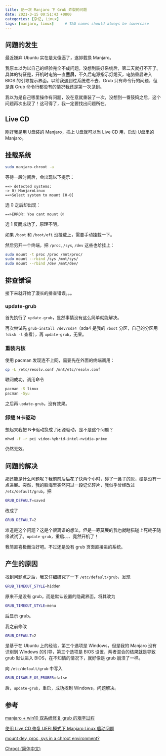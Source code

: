 ```yaml
---
title: 记一次 Manjaro 下 Grub 炸裂的问题
date: 2021-3-15 00:51:43 +0800
categories: [杂记, Linux]
tags: [manjaro, linux]     # TAG names should always be lowercase
---
```


## 问题的发生

最近嫌弃 Ubuntu 实在是太傻逼了，遂卸载换 Manjaro。

我原本以为以自己的经验完全不成问题，没想到装好系统后，第二天就打不开了。具体的特征是，开机时电脑一直**黑屏**，不久后电源指示灯熄灭，电脑重启进入 BIOS 的引导提示界面。以前我遇到过系统进不去、Grub 只有命令行的问题，但是连 Grub 命令行都没有的情况我还是第一次见到。

我以为是自己哪里操作有问题，没在意就重装了一次，没想到一番鼓捣之后，这个问题再次出现了！这可得了，我一定要找出问题所在。

## Live CD

刚好我是用 U盘装的 Manjaro，插上 U盘就可以当 Live CD 用，启动 U盘里的 Manjaro。

## 挂载系统

```sh
sudo manjaro-chroot -a
```

等待一段时间后，会出现以下提示：

```text
==> detected systems:
–> 0) ManjaroLinux
==>Select system to mount [0-0]
```

选 0 之后却出现：

```text
==>ERROR: You cant mount 0!
```

选 1 反而成功了，原理不明。

如果 `/boot` 和 `/boot/efi` 没挂载上，需要手动挂载一下。

然后另开一个终端，把 `/proc`, `/sys`, `/dev` 这些也给挂上：

```sh
sudo mount -t proc /proc /mnt/proc/
sudo mount --rbind /sys /mnt/sys/
sudo mount --rbind /dev /mnt/dev/
```

## 排查错误

接下来就开始了漫长的排查错误。。。

### update-grub

首先执行了 `update-grub`，显然事情没有这么简单就能解决。

再次尝试先 `grub-install /dev/sda4`（sda4 是我的 `/boot` 分区，自己的分区用 `fdisk -l` 查看），再 `update-grub`，无果。

### 重装内核

使用 pacman 发现连不上网，需要先在外面的终端调用：

```sh
cp -L /etc/resolv.conf /mnt/etc/resolv.conf
```

联网成功。调用命令

```sh
pacman -S linux
pacman -Syu
```

之后再 `update-grub`，没有效果。

### 卸载 N卡驱动

想起来我把 N卡驱动换成了闭源驱动，是不是这个问题？

```sh
mhwd -f -r pci video-hybrid-intel-nvidia-prime
```

仍然无效。

## 问题的解决

那还能是什么问题呢？我前前后后花了快两个小时，碰了一鼻子的灰，硬是没有一点进展。突然，我的脑海里突然闪过一段记忆碎片，我似乎曾经改过 `/etc/default/grub`，把

```sh
GRUB_DEFAULT=saved
```

改成了

```sh
GRUB_DEFAULT=2
```

难道是这个问题？这是个很离谱的想法，但是一筹莫展的我也就瞎猫碰上死耗子随缘试试了。`update-grub`，重启、、、竟然开机了！

我简直喜极而泣好吧。不过还是没有 grub 页面直接进的系统。

## 产生的原因

找到问题点之后，我又仔细研究了一下 `/etc/default/grub`，发现

```sh
GRUB_TIMEOUT_STYLE=hidden
```

原来不是没有 grub，而是默认设置的隐藏界面，将其改为

```sh
GRUB_TIMEOUT_STYLE=menu
```

后显示 grub。

我之前修改

```sh
GRUB_DEFAULT=2
```

是基于在 Ubuntu 上的经验，第三个选项是 Windows，但是我的 Manjaro 没有识别到 Windows 的引导，第三个选项是 BIOS 设置，两者混合的结果就是导致 grub 默认进入 BIOS，在不知情的情况下，就好像是 grub 崩溃了一样。

向 `/etc/default/grub` 中写入

```sh
GRUB_DISABLE_OS_PROBER=false
```

后，`update-grub`，重启，成功找到 Windows。问题解决。

## 参考

[manjaro + win10 双系统修复 grub 的艰辛过程](https://zhuanlan.zhihu.com/p/155981949)

[使用 Live CD 修复 UEFI 模式下 Manjaro Linux 启动问题](https://ld246.com/article/1577419136203)

[mount dev, proc, sys in a chroot environment?](https://superuser.com/questions/165116/mount-dev-proc-sys-in-a-chroot-environment)

[Chroot (简体中文)](https://wiki.archlinux.org/index.php/Chroot_(%E7%AE%80%E4%BD%93%E4%B8%AD%E6%96%87))
